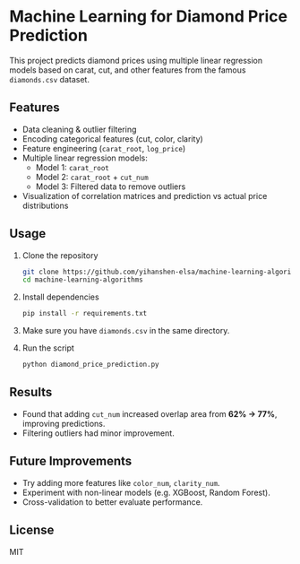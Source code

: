 # Machine Learning for Diamond Price Prediction

This project predicts diamond prices using multiple linear regression models based on carat, cut, and other features from the famous `diamonds.csv` dataset.

## Features
- Data cleaning & outlier filtering
- Encoding categorical features (cut, color, clarity)
- Feature engineering (`carat_root`, `log_price`)
- Multiple linear regression models:
    - Model 1: `carat_root`
    - Model 2: `carat_root` + `cut_num`
    - Model 3: Filtered data to remove outliers
- Visualization of correlation matrices and prediction vs actual price distributions

## Usage
1. Clone the repository
    ```bash
    git clone https://github.com/yihanshen-elsa/machine-learning-algorithms.git
    cd machine-learning-algorithms
    ```

2. Install dependencies
    ```bash
    pip install -r requirements.txt
    ```

3. Make sure you have `diamonds.csv` in the same directory.

4. Run the script
    ```bash
    python diamond_price_prediction.py
    ```

## Results
- Found that adding `cut_num` increased overlap area from **62% → 77%**, improving predictions.
- Filtering outliers had minor improvement.

## Future Improvements
- Try adding more features like `color_num`, `clarity_num`.
- Experiment with non-linear models (e.g. XGBoost, Random Forest).
- Cross-validation to better evaluate performance.

## License
MIT
